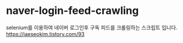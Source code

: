 # naver-login-feed-crawling
selenium를 이용하여 네이버 로그인후 구독 피드를 크롤링하는 스크립트 입니다.
https://jaeseokim.tistory.com/93
